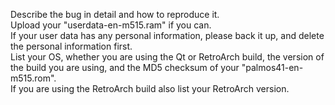 Describe the bug in detail and how to reproduce it.  
Upload your "userdata-en-m515.ram" if you can.  
If your user data has any personal information, please back it up, and delete the personal information first.  
List your OS, whether you are using the Qt or RetroArch build, the version of the build you are using, and the MD5 checksum of your "palmos41-en-m515.rom".  
If you are using the RetroArch build also list your RetroArch version.
